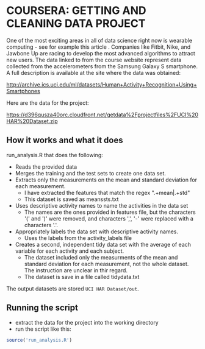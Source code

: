 COURSERA: GETTING AND CLEANING DATA PROJECT
============================================

One of the most exciting areas in all of data science right now is wearable computing - see for example this article . Companies like Fitbit, Nike, and Jawbone Up are racing to develop the most advanced algorithms to attract new users. The data linked to from the course website represent data collected from the accelerometers from the Samsung Galaxy S smartphone. A full description is available at the site where the data was obtained: 

http://archive.ics.uci.edu/ml/datasets/Human+Activity+Recognition+Using+Smartphones 

Here are the data for the project: 

https://d396qusza40orc.cloudfront.net/getdata%2Fprojectfiles%2FUCI%20HAR%20Dataset.zip 

## How it works and what it does

run_analysis.R that does the following:

* Reads the provided data
* Merges the training and the test sets to create one data set.
* Extracts only the measurements on the mean and standard deviation for each measurement.
	- I have extracted the features that match the regex ".+mean|.+std"
	- This dataset is saved as meanssts.txt
* Uses descriptive activity names to name the activities in the data set
	- The names are the ones provided in features file, but the characters '(' and ')' were removed, and characters ',', '-' were replaced with a characters '.'.
* Appropriately labels the data set with descriptive activity names.
	- Uses the labels from the activity_labels file
* Creates a second, independent tidy data set with the average of each variable for each activity and each subject. 
	- The dataset included only the measurments of the mean and standard deviation for each measurement, not the whole dataset. The instruction are unclear in thir regard.
	- The dataset is save in a file called tidydata.txt

The output datasets are stored `UCI HAR Dataset/out`.

## Running the script

- extract the data for the project into the working directory
- run the script like this:
```R
source('run_analysis.R')
```
